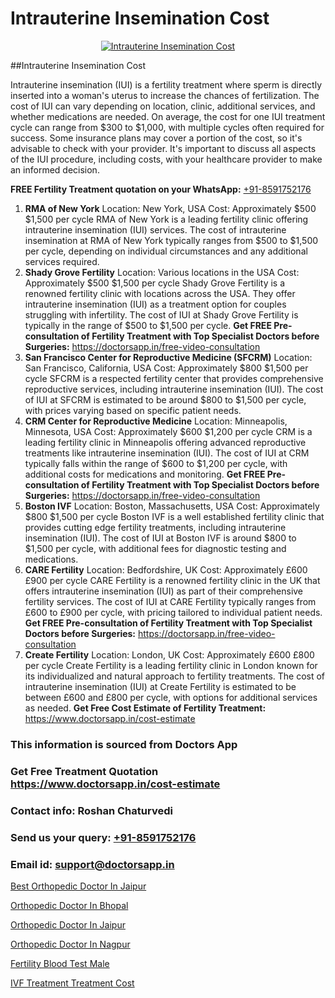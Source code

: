 # Intrauterine Insemination Cost

<p align="center">
  <a href="https://doctorsapp.in/treatment/iui-treatment">
    <img src="https://doctorsapp.in/uploads/treatment_image/IUI.jpg" alt="Intrauterine Insemination Cost">
  </a>
</p>
##Intrauterine Insemination Cost

Intrauterine insemination (IUI) is a fertility treatment where sperm is directly inserted into a woman's uterus to increase the chances of fertilization. The cost of IUI can vary depending on location, clinic, additional services, and whether medications are needed. On average, the cost for one IUI treatment cycle can range from $300 to $1,000, with multiple cycles often required for success. Some insurance plans may cover a portion of the cost, so it's advisable to check with your provider. It's important to discuss all aspects of the IUI procedure, including costs, with your healthcare provider to make an informed decision.

**FREE Fertility Treatment quotation on your WhatsApp:**  [+91-8591752176](https://api.whatsapp.com/send?phone=8591752176)

1) **RMA of New York**
Location: New York, USA
Cost: Approximately $500   $1,500 per cycle
RMA of New York is a leading fertility clinic offering intrauterine insemination (IUI) services. The cost of intrauterine insemination at RMA of New York typically ranges from $500 to $1,500 per cycle, depending on individual circumstances and any additional services required.
2) **Shady Grove Fertility**
Location: Various locations in the USA
Cost: Approximately $500   $1,500 per cycle
Shady Grove Fertility is a renowned fertility clinic with locations across the USA. They offer intrauterine insemination (IUI) as a treatment option for couples struggling with infertility. The cost of IUI at Shady Grove Fertility is typically in the range of $500 to $1,500 per cycle.
**Get FREE Pre-consultation of Fertility Treatment with Top Specialist Doctors before Surgeries:** https://doctorsapp.in/free-video-consultation
3) **San Francisco Center for Reproductive Medicine (SFCRM)**
Location: San Francisco, California, USA
Cost: Approximately $800   $1,500 per cycle
SFCRM is a respected fertility center that provides comprehensive reproductive services, including intrauterine insemination (IUI). The cost of IUI at SFCRM is estimated to be around $800 to $1,500 per cycle, with prices varying based on specific patient needs.
4) **CRM   Center for Reproductive Medicine**
Location: Minneapolis, Minnesota, USA
Cost: Approximately $600   $1,200 per cycle
CRM is a leading fertility clinic in Minneapolis offering advanced reproductive treatments like intrauterine insemination (IUI). The cost of IUI at CRM typically falls within the range of $600 to $1,200 per cycle, with additional costs for medications and monitoring.
**Get FREE Pre-consultation of Fertility Treatment with Top Specialist Doctors before Surgeries:** https://doctorsapp.in/free-video-consultation
5) **Boston IVF**
Location: Boston, Massachusetts, USA
Cost: Approximately $800   $1,500 per cycle
Boston IVF is a well established fertility clinic that provides cutting edge fertility treatments, including intrauterine insemination (IUI). The cost of IUI at Boston IVF is around $800 to $1,500 per cycle, with additional fees for diagnostic testing and medications.
6) **CARE Fertility**
Location: Bedfordshire, UK
Cost: Approximately £600   £900 per cycle
CARE Fertility is a renowned fertility clinic in the UK that offers intrauterine insemination (IUI) as part of their comprehensive fertility services. The cost of IUI at CARE Fertility typically ranges from £600 to £900 per cycle, with pricing tailored to individual patient needs.
**Get FREE Pre-consultation of Fertility Treatment with Top Specialist Doctors before Surgeries:** https://doctorsapp.in/free-video-consultation
7) **Create Fertility**
Location: London, UK
Cost: Approximately £600   £800 per cycle
Create Fertility is a leading fertility clinic in London known for its individualized and natural approach to fertility treatments. The cost of intrauterine insemination (IUI) at Create Fertility is estimated to be between £600 and £800 per cycle, with options for additional services as needed.
**Get Free Cost Estimate of Fertility Treatment:** https://www.doctorsapp.in/cost-estimate

### This information is sourced from Doctors App 
### Get Free Treatment Quotation https://www.doctorsapp.in/cost-estimate
### Contact info: Roshan Chaturvedi 
### Send us your query: [+91-8591752176](https://api.whatsapp.com/send?phone=8591752176) 
### Email id: support@doctorsapp.in

[Best Orthopedic Doctor In Jaipur](https://www.linkedin.com/pulse/best-orthopedic-hospital-jaipur-acl-tear-treatment-pkhme?trackingId=EqjeDt3nF3y4L64jEijncg%3D%3D&lipi=urn%3Ali%3Apage%3Ad_flagship3_company_admin%3BxUBWLKzDRA2fVBqJ%2Fp%2FTnw%3D%3D)

[Orthopedic Doctor In Bhopal](https://www.linkedin.com/pulse/orthopedic-doctor-bhopal-knee-replacement-treatment-a2ike?trackingId=PFltbrFis%2F3txpT1RLD9OA%3D%3D&lipi=urn%3Ali%3Apage%3Ad_flagship3_company_admin%3BII%2FSNcWiSiigR90SV5cfEQ%3D%3D)

[Orthopedic Doctor In Jaipur](https://medium.com/@vimalrana22/orthopedic-doctor-in-jaipur-cab5aa22cd63)

[Orthopedic Doctor In Nagpur](https://medium.com/@vimalrana22/orthopedic-doctor-in-nagpur-fb86f7f294aa)

[Fertility Blood Test Male](https://doctors-apps.github.io/doctorsapp/fertility-blood-test-male)

[IVF Treatment Treatment Cost](https://doctors-apps.github.io/doctorsapp/ivf-treatment-treatment-cost)

